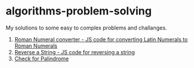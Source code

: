 # algorithms-problem-solving
My solutions to some easy to complex problems and challanges.

1. [Roman Numeral converter - JS code for converting Latin Numerals to Roman Numerals ](https://github.com/akto/algorithms-problem-solving/blob/master/roman-numeral-convertor.js)
2. [Reverse a String - JS code for reversing a string](https://github.com/akto/algorithms-problem-solving/blob/master/reverse-a-string.js)
3. [Check for Palindrome](https://github.com/akto/algorithms-problem-solving/blob/master/check-for-palindrome.js)